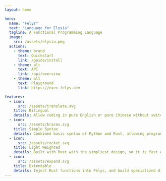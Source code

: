 ```yaml
---
layout: home

hero:
  name: "Felys"
  text: "Language for Elysia"
  tagline: A Functional Programming Language
  image:
    src: /assets/elysia.png
  actions:
    - theme: brand
      text: Quickstart
      link: /guide/install
    - theme: alt
      text: API
      link: /api/overview
    - theme: alt
      text: Playground
      link: https://exec.felys.dev

features:
  - icon:
      src: /assets/translate.svg
    title: Bilingual
    details: Allow coding in pure English or pure Chinese without switching inputs, i.e. compitable with equivalent symbols.
  - icon:
      src: /assets/braces.svg
    title: Simple Syntax
    details: Combined basic syntax of Python and Rust, allowing programmers to pick up Felys in 10 minutes.
  - icon:
      src: /assets/rocket.svg
    title: Light Weighted
    details: Built with Rust with the simpliest design, so it is fast even if Felys uses dynamic typing.
  - icon:
      src: /assets/expand.svg
    title: Extendable
    details: Inject Rust functions into Felys, and build specialized distribution with Rust ecosystem.
---
```


